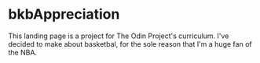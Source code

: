 # bkbAppreciation
This landing page is a project for The Odin Project's curriculum. I've decided to make about basketbal, for the sole reason that I'm a huge fan of the NBA.

